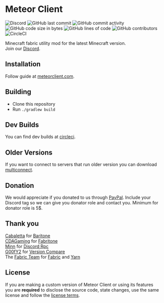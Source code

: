 # Meteor Client
![Discord](https://img.shields.io/discord/689197705683140636)
![GitHub last commit](https://img.shields.io/github/last-commit/MeteorDevelopment/meteor-client)
![GitHub commit activity](https://img.shields.io/github/commit-activity/w/MeteorDevelopment/meteor-client)
![GitHub code size in bytes](https://img.shields.io/github/languages/code-size/MeteorDevelopment/meteor-client)
![GitHub lines of code](https://tokei.rs/b1/github/MeteorDevelopment/meteor-client)
![GitHub contributors](https://img.shields.io/github/contributors/MeteorDevelopment/meteor-client)
![CircleCI](https://circleci.com/gh/MeteorDevelopment/meteor-client/tree/master.svg?style=svg)

Minecraft fabric utility mod for the latest Minecraft version.  
Join our [Discord](https://discord.gg/bBGQZvd).

## Installation
Follow guide at [meteorclient.com](https://meteorclient.com/info).

## Building
- Clone this repository
- Run `./gradlew build`

## Dev Builds
You can find dev builds at [circleci](https://app.circleci.com/pipelines/github/MineGame159/meteor-client?branch=master).

## Older Versions
If you want to connect to servers that run older version you can download [multiconnect](https://www.curseforge.com/minecraft/mc-mods/multiconnect).

## Donation
We would appreciate if you donated to us through [PayPal](https://paypal.me/MineGame159). Include your Discord tag so we can give you donator role and contact you. Minimum for donator role is 5$.

## Thank you
[Cabaletta](https://github.com/cabaletta) for [Baritone](https://github.com/cabaletta/baritone)  
[CDAGaming](https://gitlab.com/CDAGaming) for [Fabritone](https://gitlab.com/CDAGaming/fabritone)  
[Minn](https://github.com/MinnDevelopment) for [Discord Rpc](https://github.com/MinnDevelopment/java-discord-rpc)  
[G00fY2](https://github.com/G00fY2) for [Version Compare](https://github.com/G00fY2/version-compare)  
The [Fabric Team](https://github.com/FabricMC) for [Fabric](https://github.com/FabricMC/fabric-loader) and [Yarn](https://github.com/FabricMC/yarn)

## License
If you are making a custom version of Meteor Client or using its features you are **required** to disclose the source code, state changes, use the same license and follow the [license terms](https://github.com/MineGame159/meteor-client/blob/master/LICENSE).
